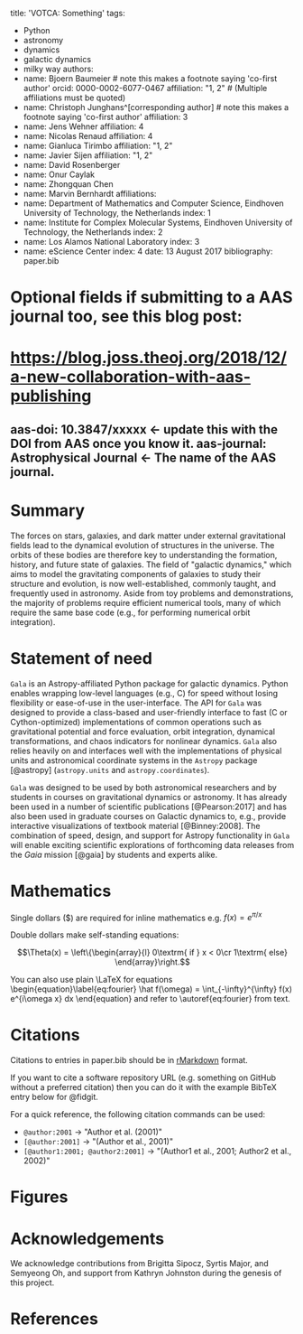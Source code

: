 title: 'VOTCA: Something'
 tags:
   - Python
   - astronomy
   - dynamics
   - galactic dynamics
   - milky way
 authors:
   - name: Bjoern Baumeier # note this makes a footnote saying 'co-first author'
     orcid: 0000-0002-6077-0467
     affiliation: "1, 2" # (Multiple affiliations must be quoted)
   - name: Christoph Junghans^[corresponding author] # note this makes a footnote saying 'co-first author'
     affiliation: 3
   - name: Jens Wehner
     affiliation: 4
   - name: Nicolas Renaud
     affiliation: 4
   - name: Gianluca Tirimbo
     affiliation: "1, 2"
   - name: Javier Sijen
     affiliation: "1, 2"
   - name: David Rosenberger
   - name: Onur Caylak
   - name: Zhongquan Chen
   - name: Marvin Bernhardt
 affiliations:
  - name: Department of Mathematics and Computer Science, Eindhoven University of Technology, the Netherlands
    index: 1
  - name: Institute for Complex Molecular Systems, Eindhoven University of Technology, the Netherlands
    index: 2
  - name: Los Alamos National Laboratory
    index: 3
  - name: eScience Center
    index: 4
 date: 13 August 2017
 bibliography: paper.bib

 # Optional fields if submitting to a AAS journal too, see this blog post:
 # https://blog.joss.theoj.org/2018/12/a-new-collaboration-with-aas-publishing
 aas-doi: 10.3847/xxxxx <- update this with the DOI from AAS once you know it.
 aas-journal: Astrophysical Journal <- The name of the AAS journal.
 ---

 # Summary

 The forces on stars, galaxies, and dark matter under external gravitational
 fields lead to the dynamical evolution of structures in the universe. The orbits
 of these bodies are therefore key to understanding the formation, history, and
 future state of galaxies. The field of "galactic dynamics," which aims to model
 the gravitating components of galaxies to study their structure and evolution,
 is now well-established, commonly taught, and frequently used in astronomy.
 Aside from toy problems and demonstrations, the majority of problems require
 efficient numerical tools, many of which require the same base code (e.g., for
 performing numerical orbit integration).

 # Statement of need

 `Gala` is an Astropy-affiliated Python package for galactic dynamics. Python
 enables wrapping low-level languages (e.g., C) for speed without losing
 flexibility or ease-of-use in the user-interface. The API for `Gala` was
 designed to provide a class-based and user-friendly interface to fast (C or
 Cython-optimized) implementations of common operations such as gravitational
 potential and force evaluation, orbit integration, dynamical transformations,
 and chaos indicators for nonlinear dynamics. `Gala` also relies heavily on and
 interfaces well with the implementations of physical units and astronomical
 coordinate systems in the `Astropy` package [@astropy] (`astropy.units` and
 `astropy.coordinates`).

 `Gala` was designed to be used by both astronomical researchers and by
 students in courses on gravitational dynamics or astronomy. It has already been
 used in a number of scientific publications [@Pearson:2017] and has also been
 used in graduate courses on Galactic dynamics to, e.g., provide interactive
 visualizations of textbook material [@Binney:2008]. The combination of speed,
 design, and support for Astropy functionality in `Gala` will enable exciting
 scientific explorations of forthcoming data releases from the *Gaia* mission
 [@gaia] by students and experts alike.

 # Mathematics

 Single dollars ($) are required for inline mathematics e.g. $f(x) = e^{\pi/x}$

 Double dollars make self-standing equations:

 $$\Theta(x) = \left\{\begin{array}{l}
 0\textrm{ if } x < 0\cr
 1\textrm{ else}
 \end{array}\right.$$

 You can also use plain \LaTeX for equations
 \begin{equation}\label{eq:fourier}
 \hat f(\omega) = \int_{-\infty}^{\infty} f(x) e^{i\omega x} dx
 \end{equation}
 and refer to \autoref{eq:fourier} from text.

 # Citations

 Citations to entries in paper.bib should be in
 [rMarkdown](http://rmarkdown.rstudio.com/authoring_bibliographies_and_citations.html)
 format.

 If you want to cite a software repository URL (e.g. something on GitHub without a preferred
 citation) then you can do it with the example BibTeX entry below for @fidgit.

 For a quick reference, the following citation commands can be used:
 - `@author:2001`  ->  "Author et al. (2001)"
 - `[@author:2001]` -> "(Author et al., 2001)"
 - `[@author1:2001; @author2:2001]` -> "(Author1 et al., 2001; Author2 et al., 2002)"

 # Figures



 # Acknowledgements

 We acknowledge contributions from Brigitta Sipocz, Syrtis Major, and Semyeong
 Oh, and support from Kathryn Johnston during the genesis of this project.

 # References
 